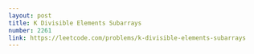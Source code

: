 ```yaml
---
layout: post
title: K Divisible Elements Subarrays
number: 2261
link: https://leetcode.com/problems/k-divisible-elements-subarrays
---
```

